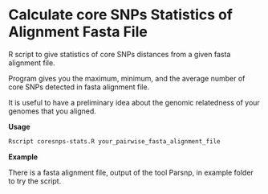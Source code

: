 # Calculate core SNPs Statistics of Alignment Fasta File
R script to give statistics of core SNPs distances from a given fasta alignment file.

Program gives you the maximum, minimum, and the average number of core SNPs detected in fasta alignment file.

It is useful to have a preliminary idea about the genomic relatedness of your genomes that you aligned.

**Usage**
```sh
Rscript coresnps-stats.R your_pairwise_fasta_alignment_file
```

**Example**

There is a fasta alignment file, output of the tool Parsnp, in example folder to try the script. 
